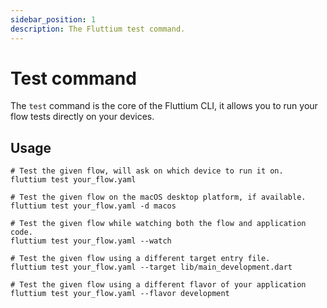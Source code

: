 ```yaml
---
sidebar_position: 1
description: The Fluttium test command.
---
```


# Test command

The `test` command is the core of the Fluttium CLI, it allows you to run your flow tests directly
on your devices.

## Usage

```shell
# Test the given flow, will ask on which device to run it on.
fluttium test your_flow.yaml

# Test the given flow on the macOS desktop platform, if available.
fluttium test your_flow.yaml -d macos

# Test the given flow while watching both the flow and application code.
fluttium test your_flow.yaml --watch

# Test the given flow using a different target entry file.
fluttium test your_flow.yaml --target lib/main_development.dart

# Test the given flow using a different flavor of your application
fluttium test your_flow.yaml --flavor development
```
